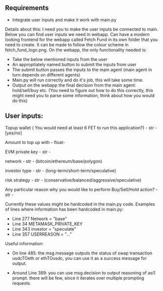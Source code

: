 ## Requirements
- Integrate user inputs and make it work with main.py

Details about this:
I need you to make the user inputs be connected to main.
Below you can find user inputs we need in webapp.
Can have a modern looking frontend for the webapp called Fetch Fund in its own folder that you need to create. It can be made to follow the colour scheme in fetch_fund_logo.png.
On the webapp, the only functionality needed is: 
- Take the below mentioned inputs from the user 
- An approptiately named button to submit the inputs from user
- The submit button passes the inputs to the main agent (main agent in turn depends on different agents)
- Main.py will run correctly and do it's job, this will take some time. 
- Output on the webapp the final decision from the main agent: hold/sell/buy etc. (You need to figure out how to do this correctly, this might need you to parse some information, think about how you would do this)

## User inputs:
Topup wallet ( You would need at least 6 FET to run this application?) - str - [yes/no]

Amount to top up with - float-

EVM private key - str -

network - str - (bitcoin/ethereum/base/polygon)

investor type - str - (long-term/short-term/speculative)

risk strategy - str - (conservative/balanced/aggressive/speculative)

Any particular reason why you would like to perform Buy/Sell/Hold action? - str -


Currently these values might be hardcoded in the main.py code. 
Examples of lines where information has been hardcoded in main.py:
- Line 277 Network = "base"
- Line 34 METAMASK_PRIVATE_KEY
- Line 343 investor = "speculate"
- Line 357 USERREASON = "..."


Useful information:
- On line 485: the msg.message outputs the status of swap transaction usdcTOeth or ethTOusdc, you can use it as a success message for output.

- Around Line 389: you can use msg.decision to output reasoning of asi1 prompt. there will be few, since it iterates over multiple prompting requests.